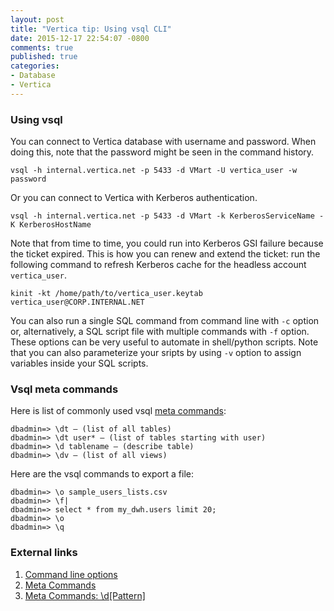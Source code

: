 ```yaml
---
layout: post
title: "Vertica tip: Using vsql CLI"
date: 2015-12-17 22:54:07 -0800
comments: true
published: true
categories: 
- Database
- Vertica
---
```


### Using vsql

You can connect to Vertica database with username and password. When doing this, note that the password might be seen in the command history.

```
vsql -h internal.vertica.net -p 5433 -d VMart -U vertica_user -w password 
```

Or you can connect to Vertica with Kerberos authentication.

```
vsql -h internal.vertica.net -p 5433 -d VMart -k KerberosServiceName -K KerberosHostName
```

Note that from time to time, you could run into Kerberos GSI failure because the ticket expired. This is how you can renew and extend the ticket: run the following command to refresh Kerberos cache for the headless account `vertica_user`.

``` 
kinit -kt /home/path/to/vertica_user.keytab vertica_user@CORP.INTERNAL.NET
```

You can also run a single SQL command from command line with `-c` option or, alternatively, a SQL script file with multiple commands with `-f` option. These options can be very useful to automate in shell/python scripts. Note that you can also parameterize your sripts by using `-v` option to assign variables inside your SQL scripts. 

### Vsql meta commands

Here is list of commonly used vsql [meta commands](http://my.vertica.com/docs/7.0.x/HTML/index.htm#Authoring/ProgrammersGuide/vsql/Meta-Commands.htm):

```
dbadmin=> \dt — (list of all tables)
dbadmin=> \dt user* — (list of tables starting with user)
dbadmin=> \d tablename — (describe table)
dbadmin=> \dv — (list of all views)
```

Here are the vsql commands to export a file:

```
dbadmin=> \o sample_users_lists.csv
dbadmin=> \f|
dbadmin=> select * from my_dwh.users limit 20;
dbadmin=> \o
dbadmin=> \q
```

### External links

1. [Command line options](https://my.vertica.com/docs/7.1.x/HTML/index.htm#Authoring/ConnectingToHPVertica/vsql/CommandLineOptions.htm)
1. [Meta Commands](http://my.vertica.com/docs/7.0.x/HTML/index.htm#Authoring/ProgrammersGuide/vsql/Meta-Commands.htm)
1. [Meta Commands: \d[Pattern]](http://my.vertica.com/docs/7.0.x/HTML/index.htm#Authoring/ProgrammersGuide/vsql/Meta-Commands/TheDPATTERNMeta-commands.htm)
